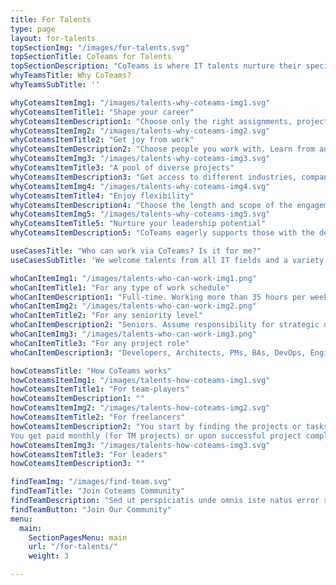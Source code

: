 ```yaml
---
title: For Talents
type: page
layout: for-talents
topSectionImg: "/images/for-talents.svg"
topSectionTitle: CoTeams for Talents
topSectionDescription: "CoTeams is where IT talents nurture their specific skills and work with people they like, and leaders build and manage powerful teams."
whyTeamsTitle: Why CoTeams?
whyTeamsSubTitle: ''

whyCoteamsItemImg1: "/images/talents-why-coteams-img1.svg"
whyCoteamsItemTitle1: "Shape your career"
whyCoteamsItemDescription1: "Choose only the right assignments, projects and opportunities for your skills and career objectives."
whyCoteamsItemImg2: "/images/talents-why-coteams-img2.svg"
whyCoteamsItemTitle2: "Get joy from work"
whyCoteamsItemDescription2: "Choose people you work with. Learn from and get inspired by other CoTeamers."
whyCoteamsItemImg3: "/images/talents-why-coteams-img3.svg"
whyCoteamsItemTitle3: "A pool of diverse projects"
whyCoteamsItemDescription3: "Get access to different industries, companies, and opportunities from all over the world."
whyCoteamsItemImg4: "/images/talents-why-coteams-img4.svg"
whyCoteamsItemTitle4: "Enjoy flexibility"
whyCoteamsItemDescription4: "Choose the length and scope of the engagements. Work directly with clients as individual talents or join teams."
whyCoteamsItemImg5: "/images/talents-why-coteams-img5.svg"
whyCoteamsItemTitle5: "Nurture your leadership potential"
whyCoteamsItemDescription5: "CoTeams eagerly supports those with the desire to lead and take more responsibility. Build your dream team and do the dream work. "

useCasesTitle: "Who can work via CoTeams? Is it for me?"
useCasesSubTitle: 'We welcome talents from all IT fields and a variety of roles from anywhere in the world'

whoCanItemImg1: "/images/talents-who-can-work-img1.png"
whoCanItemTitle1: "For any type of work schedule"
whoCanItemDescription1: "Full-time. Working more than 35 hours per week, often equally spread over 4-5 days a week. Part-time. Working 2-3 days a week. Flexitime. Working a specific set number of hours in a week, month or year."
whoCanItemImg2: "/images/talents-who-can-work-img2.png"
whoCanItemTitle2: "For any seniority level"
whoCanItemDescription2: "Seniors. Assume responsibility for strategic decisions on the project and take on the role of a Tech Lead or a Team Manager. Mids. Work on challenging tasks in a team or as a freelancer. Juniors. Work under the mentorship of senior/middle specialists and refine knowledge and skills."
whoCanItemImg3: "/images/talents-who-can-work-img3.png"
whoCanItemTitle3: "For any project role"
whoCanItemDescription3: "Developers, Architects, PMs, BAs, DevOps, Engineers, QA engineers, incl test automation engineers, Security engineers, Support engineers, Data analysts, UX/UI designers, and more."

howCoteamsTitle: "How CoTeams works"
howCoteamsItemImg1: "/images/talents-how-coteams-img1.svg"
howCoteamsItemTitle1: "For team-players"
howCoteamsItemDescription1: ""
howCoteamsItemImg2: "/images/talents-how-coteams-img2.svg"
howCoteamsItemTitle2: "For freelancers"
howCoteamsItemDescription2: "You start by finding the projects or tasks you’d like to work on, according to your skills and preferences. Once you found something interesting, you contact the clients, discuss the projects and get interviewed. If approved by the client, you work on the selected project/task individually or as a part of a client’s team.
You get paid monthly (for TM projects) or upon successful project completion (for fixed-price projects). The client gives you the final feedback and rates your job."
howCoteamsItemImg3: "/images/talents-how-coteams-img3.svg"
howCoteamsItemTitle3: "For leaders"
howCoteamsItemDescription3: ""

findTeamImg: "/images/find-team.svg"
findTeamTitle: "Join Coteams Community"
findTeamDescription: "Sed ut perspiciatis unde omnis iste natus error sit voluptatem accusantium doloremque laudantium, totam rem aperiam, eaque ipsa quae ab"
findTeamButton: "Join Our Community"
menu:
  main:
    SectionPagesMenu: main
    url: "/for-talents/"
    weight: 3

---
```

